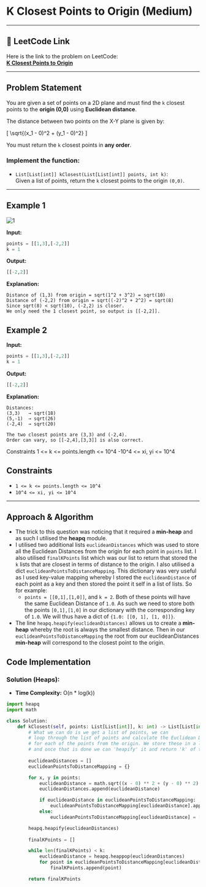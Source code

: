 # K Closest Points to Origin (Medium)

---

## 🔗 LeetCode Link

Here is the link to the problem on LeetCode:  
[**K Closest Points to Origin**](https://leetcode.com/problems/k-closest-points-to-origin/)

---

## Problem Statement

You are given a set of points on a 2D plane and must find the `k` closest points to the **origin (0,0)** using **Euclidean distance**.

The distance between two points on the X-Y plane is given by:

\[
\sqrt{(x_1 - 0)^2 + (y_1 - 0)^2}
\]

You must return the `k` closest points in **any order**.

### **Implement the function:**

- `List[List[int]] kClosest(List[List[int]] points, int k)`:  
  Given a list of points, return the `k` closest points to the origin `(0,0)`.

---

## **Example 1**

![1](https://github.com/user-attachments/assets/f082e24d-32f1-4ae0-88d9-7c3c0f362311)

**Input:**
```python
points = [[1,3],[-2,2]]
k = 1
```

**Output:**
```python
[[-2,2]]
```

**Explanation:**
```plaintext
Distance of (1,3) from origin = sqrt(1^2 + 3^2) = sqrt(10)
Distance of (-2,2) from origin = sqrt((-2)^2 + 2^2) = sqrt(8)
Since sqrt(8) < sqrt(10), (-2,2) is closer.
We only need the 1 closest point, so output is [[-2,2]].
```

## **Example 2**

**Input:**
```python
points = [[1,3],[-2,2]]
k = 1
```

**Output:**
```python
[[-2,2]]
```

**Explanation:**
```plaintext
Distances:
(3,3)   → sqrt(18)
(5,-1)  → sqrt(26)
(-2,4)  → sqrt(20)

The two closest points are (3,3) and (-2,4).
Order can vary, so [[-2,4],[3,3]] is also correct.
```

Constraints
1 <= k <= points.length <= 10^4
-10^4 <= xi, yi <= 10^4

## Constraints

- `1 <= k <= points.length <= 10^4`
- `10^4 <= xi, yi <= 10^4`

---

## Approach & Algorithm
- The trick to this question was noticing that it required a **min-heap** and as such I utilised the **heapq** module.
- I utilised two additional lists `euclideanDistances` which was used to store all the Euclidean Distances from the origin for each point in `points` list. I also utilised `finalKPoints` list which was our list to return that stored the `k` lists that are closest in terms of distance to the origin. I also utilised a dict `euclideanPointsToDistanceMapping`. This dictionary was very useful as I used key-value mapping whereby I stored the `euclideanDistance` of each point as a key and then stored the point it self in a list of lists. So for example:
  - `points = [[0,1],[1,0]]`, and `k = 2`. Both of these points will have the same Euclidean Distance of `1.0`. As such we need to store both the points `[0,1],[1,0]` in our dictionary with the corresponding key of `1.0`. We will thus have a dict of `{1.0: [[0, 1], [1, 0]]}`.
- The line `heapq.heapify(euclideanDistances)` allows us to create a **min-heap** whereby the root is always the smallest distance. Then in our `euclideanPointsToDistanceMapping` the root from our euclideanDistances **min-heap** will correspond to the closest point to the origin.

## Code Implementation

### Solution (Heaps):

- **Time Complexity:** O(n \* log(k))

```python
import heapq
import math

class Solution:
    def kClosest(self, points: List[List[int]], k: int) -> List[List[int]]:
        # What we can do is we get a list of points, we can 
        # loop through the list of points and calculate the Euclidean Distance
        # for each of the points from the origin. We store these in a list
        # and once that is done we can 'heapify' it and return 'k' of the points.
        
        euclideanDistances = []
        euclideanPointsToDistanceMapping = {}

        for x, y in points:
            euclideanDistance = math.sqrt((x - 0) ** 2 + (y - 0) ** 2)
            euclideanDistances.append(euclideanDistance)

            if euclideanDistance in euclideanPointsToDistanceMapping:
                euclideanPointsToDistanceMapping[euclideanDistance].append([x, y])
            else:
                euclideanPointsToDistanceMapping[euclideanDistance] = [[x, y]]

        heapq.heapify(euclideanDistances)
        
        finalKPoints = []

        while len(finalKPoints) < k:
            euclideanDistance = heapq.heappop(euclideanDistances)
            for point in euclideanPointsToDistanceMapping[euclideanDistance]:
                finalKPoints.append(point)

        return finalKPoints
```
